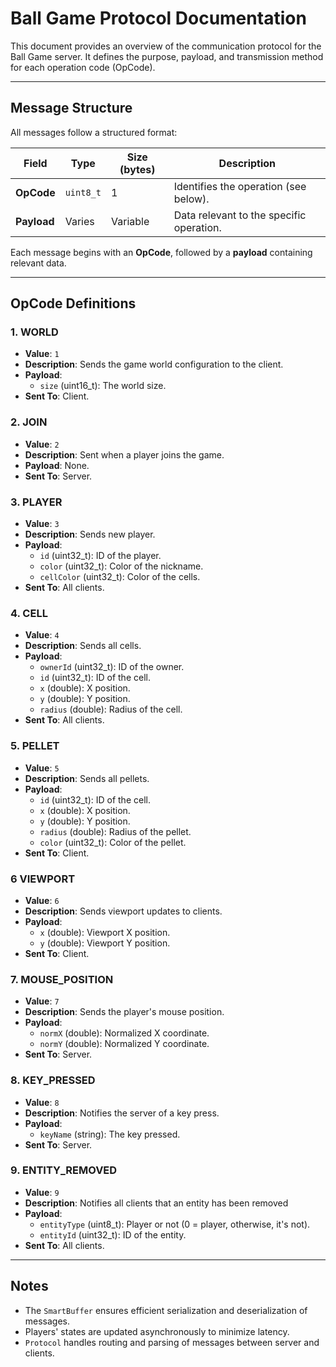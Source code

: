 # Ball Game Protocol Documentation

This document provides an overview of the communication protocol for the Ball Game server. It defines the purpose, payload, and transmission method for each operation code (OpCode).

---

## Message Structure
All messages follow a structured format:

| Field       | Type      | Size (bytes) | Description                               |
|-------------|-----------|--------------|-------------------------------------------|
| **OpCode**  | `uint8_t` | 1            | Identifies the operation (see below).     |
| **Payload** | Varies    | Variable     | Data relevant to the specific operation.  |

Each message begins with an **OpCode**, followed by a **payload** containing relevant data.

---

## OpCode Definitions

### 1. **WORLD**
- **Value**: `1`
- **Description**: Sends the game world configuration to the client.
- **Payload**:
  - `size` (uint16_t): The world size.
- **Sent To**: Client.

### 2. **JOIN**
- **Value**: `2`
- **Description**: Sent when a player joins the game.
- **Payload**: None.
- **Sent To**: Server.

### 3. **PLAYER**
- **Value**: `3`
- **Description**: Sends new player.
- **Payload**:
  - `id` (uint32_t): ID of the player.
  - `color` (uint32_t): Color of the nickname.
  - `cellColor` (uint32_t): Color of the cells.
- **Sent To**: All clients.

### 4. **CELL**
- **Value**: `4`
- **Description**: Sends all cells.
- **Payload**:
  - `ownerId` (uint32_t): ID of the owner.
  - `id` (uint32_t): ID of the cell.
  - `x` (double): X position.
  - `y` (double): Y position.
  - `radius` (double): Radius of the cell.
- **Sent To**: All clients.

### 5. **PELLET**
- **Value**: `5`
- **Description**: Sends all pellets.
- **Payload**:
  - `id` (uint32_t): ID of the cell.
  - `x` (double): X position.
  - `y` (double): Y position.
  - `radius` (double): Radius of the pellet.
  - `color` (uint32_t): Color of the pellet.
- **Sent To**: Client.

### 6 **VIEWPORT**
- **Value**: `6`
- **Description**: Sends viewport updates to clients.
- **Payload**:
  - `x` (double): Viewport X position.
  - `y` (double): Viewport Y position.
- **Sent To**: Client.

### 7. **MOUSE_POSITION**
- **Value**: `7`
- **Description**: Sends the player's mouse position.
- **Payload**:
  - `normX` (double): Normalized X coordinate.
  - `normY` (double): Normalized Y coordinate.
- **Sent To**: Server.

### 8. **KEY_PRESSED**
- **Value**: `8`
- **Description**: Notifies the server of a key press.
- **Payload**:
  - `keyName` (string): The key pressed.
- **Sent To**: Server.

### 9. **ENTITY_REMOVED**
- **Value**: `9`
- **Description**: Notifies all clients that an entity has been removed
- **Payload**:
  - `entityType` (uint8_t): Player or not (0 = player, otherwise, it's not).
  - `entityId` (uint32_t): ID of the entity.
- **Sent To**: All clients.

---

## Notes
- The `SmartBuffer` ensures efficient serialization and deserialization of messages.
- Players' states are updated asynchronously to minimize latency.
- `Protocol` handles routing and parsing of messages between server and clients.

